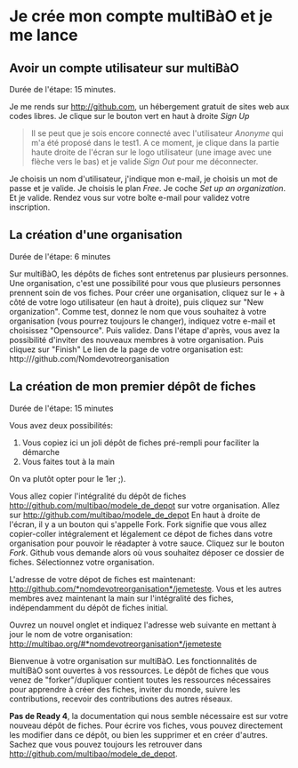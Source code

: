 # Je crée mon compte multiBàO et je me lance

## Avoir un compte utilisateur sur multiBàO

Durée de l'étape: 15 minutes.

Je me rends sur http://github.com, un hébergement gratuit de sites web aux codes libres. 
Je clique sur le bouton vert en haut à droite *Sign Up*

> Il se peut que je sois encore connecté avec l'utilisateur *Anonyme* qui m'a été proposé dans le test1.
A ce moment, je clique dans la partie haute droite de l'écran sur le logo utilisateur (une image avec une flèche vers le bas) et je valide *Sign Out* pour me déconnecter.

Je choisis un nom d'utilisateur, j'indique mon e-mail, je choisis un mot de passe et je valide.
Je choisis le plan *Free*. Je coche *Set up an organization*. Et je valide. 
Rendez vous sur votre boîte e-mail pour validez votre inscription. 

## La création d'une organisation

Durée de l'étape: 6 minutes

Sur multiBàO, les dépôts de fiches sont entretenus par plusieurs personnes. 
Une organisation, c'est une possibilité pour vous que plusieurs personnes prennent soin de vos fiches. 
Pour créer une organisation, cliquez sur le + à côté de votre logo utilisateur (en haut à droite), puis cliquez sur "New organization".
Comme test, donnez le nom que vous souhaitez à votre organisation (vous pourrez toujours le changer), indiquez votre e-mail et choisissez "Opensource". Puis validez.
Dans l'étape d'après, vous avez la possibilité d'inviter des nouveaux membres à votre organisation. 
Puis cliquez sur "Finish"
Le lien de la page de votre organisation est: http:///github.com/Nomdevotreorganisation

## La création de mon premier dépôt de fiches

Durée de l'étape: 15 minutes

Vous avez deux possibilités:
1. Vous copiez ici un joli dépôt de fiches pré-rempli pour faciliter la démarche
2. Vous faites tout à la main

On va plutôt opter pour le 1er ;). 

Vous allez copier l'intégralité du dépôt de fiches http://github.com/multibao/modele_de_depot sur votre organisation.
Allez sur http://github.com/multibao/modele_de_depot
En haut à droite de l'écran, il y a un bouton qui s'appelle Fork. Fork signifie que vous allez copier-coller intégralement et légalement ce dépot de fiches dans votre organisation pour pouvoir le réadapter à votre sauce.
Cliquez sur le bouton *Fork*. 
Github vous demande alors où vous souhaitez déposer ce dossier de fiches.
Sélectionnez votre organisation. 

L'adresse de votre dépot de fiches est maintenant: http://github.com/*nomdevotreorganisation*/jemeteste.
Vous et les autres membres avez maintenant la main sur l'intégralité des fiches, indépendamment du dépôt de fiches initial. 

Ouvrez un nouvel onglet et indiquez l'adresse web suivante en mettant à jour le nom de votre organisation: http://multibao.org/#*nomdevotreorganisation*/jemeteste

Bienvenue à votre organisation sur multiBàO. 
Les fonctionnalités de multiBàO sont ouvertes à vos ressources.
Le dépôt de fiches que vous venez de "forker"/dupliquer contient toutes les ressources nécessaires pour apprendre à créer des fiches, inviter du monde, suivre les contributions, recevoir des contributions des autres réseaux.

**Pas de Ready 4**, la documentation qui nous semble nécessaire est sur votre nouveau dépôt de fiches. Pour écrire vos fiches, vous pouvez directement les modifier dans ce dépôt, ou bien les supprimer et en créer d'autres. Sachez que vous pouvez toujours les retrouver dans http://github.com/multibao/modele_de_depot.
